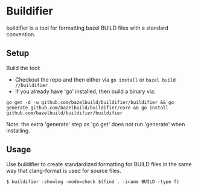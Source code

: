 # Buildifier
buildifier is a tool for formatting bazel BUILD files with a standard convention.

## Setup

Build the tool:
* Checkout the repo and then either via `go install` or `bazel build //buildifier`
* If you already have 'go' installed, then build a binary via: 

`go get -d -u github.com/bazelbuild/buildifier/buildifier && go generate github.com/bazelbuild/buildifier/core && go install github.com/bazelbuild/buildifier/buildifier`

Note: the extra 'generate' step as 'go get' does not run 'generate' when installing.

## Usage

Use buildifier to create standardized formatting for BUILD files in the
same way that clang-format is used for source files.

`$ buildifier -showlog -mode=check $(find . -iname BUILD -type f)`
